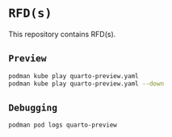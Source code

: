 # `RFD(s)`

This repository contains RFD(s).

## `Preview`

```bash
podman kube play quarto-preview.yaml
podman kube play quarto-preview.yaml --down
```

## `Debugging`

```bash
podman pod logs quarto-preview
```

